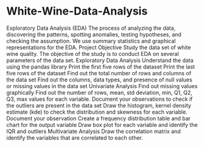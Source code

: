 # White-Wine-Data-Analysis
Exploratory Data Analysis (EDA) The process of analyzing the data, discovering the patterns, spotting anomalies, testing hypotheses, and checking the assumption. We use summary statistics and graphical representations for the EDA.   Project Objective Study the data set of white wine quality. The objective of the study is to conduct EDA on several parameters of the data set.   Exploratory Data Analysis  Understand the data using the pandas library Print the first five rows of the dataset Print the last five rows of the dataset Find out the total number of rows and columns of the data set Find out the columns, data types, and presence of null values or missing values in the data set Univariate Analysis Find out missing values graphically Find out the number of rows, mean, std deviation, min, Q1, Q2, Q3, max values for each variable. Document your observations to check if the outliers are present in the data set Draw the histogram, kernel density estimate (kde) to check the distribution and skewness for each variable. Document your observation Create a frequency distribution table and bar chart for the output variable Draw box plot for each variable and identify the IQR and outliers Multivariate Analysis Draw the correlation matrix and identify the variables that are correlated to each other.
